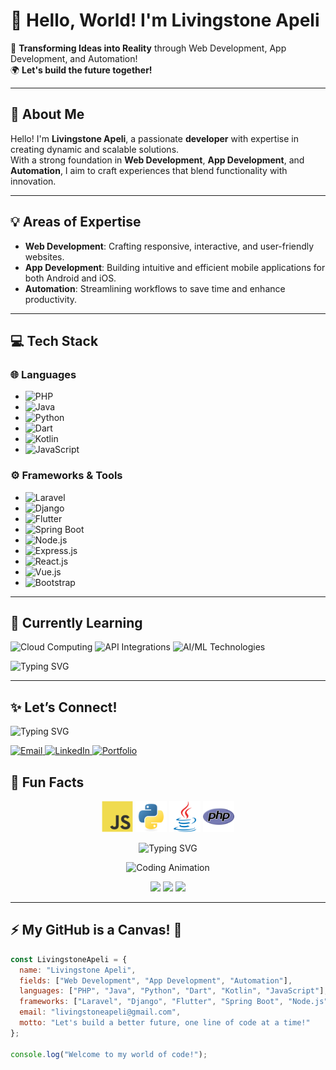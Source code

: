 # 👋 Hello, World! I'm Livingstone Apeli  

🚀 **Transforming Ideas into Reality** through Web Development, App Development, and Automation!  
🌍 **Let's build the future together!**  

---

## 🌟 About Me  
Hello! I'm **Livingstone Apeli**, a passionate **developer** with expertise in creating dynamic and scalable solutions.  
With a strong foundation in **Web Development**, **App Development**, and **Automation**, I aim to craft experiences that blend functionality with innovation.

---

## 💡 Areas of Expertise  
- **Web Development**: Crafting responsive, interactive, and user-friendly websites.  
- **App Development**: Building intuitive and efficient mobile applications for both Android and iOS.  
- **Automation**: Streamlining workflows to save time and enhance productivity.  

---

## 💻 Tech Stack  

### 🌐 Languages  
- ![PHP](https://img.shields.io/badge/-PHP-777BB4?logo=php&logoColor=white)  
- ![Java](https://img.shields.io/badge/-Java-007396?logo=java&logoColor=white)  
- ![Python](https://img.shields.io/badge/-Python-3776AB?logo=python&logoColor=white)  
- ![Dart](https://img.shields.io/badge/-Dart-0175C2?logo=dart&logoColor=white)  
- ![Kotlin](https://img.shields.io/badge/-Kotlin-0095D5?logo=kotlin&logoColor=white)  
- ![JavaScript](https://img.shields.io/badge/-JavaScript-F7DF1E?logo=javascript&logoColor=black)  

### ⚙️ Frameworks & Tools  
- ![Laravel](https://img.shields.io/badge/-Laravel-FF2D20?logo=laravel&logoColor=white)  
- ![Django](https://img.shields.io/badge/-Django-092E20?logo=django&logoColor=white)  
- ![Flutter](https://img.shields.io/badge/-Flutter-02569B?logo=flutter&logoColor=white)  
- ![Spring Boot](https://img.shields.io/badge/-Spring%20Boot-6DB33F?logo=spring-boot&logoColor=white)  
- ![Node.js](https://img.shields.io/badge/-Node.js-339933?logo=node.js&logoColor=white)  
- ![Express.js](https://img.shields.io/badge/-Express.js-000000?logo=express&logoColor=white)  
- ![React.js](https://img.shields.io/badge/-React-61DAFB?logo=react&logoColor=black)  
- ![Vue.js](https://img.shields.io/badge/-Vue.js-4FC08D?logo=vue.js&logoColor=white)  
- ![Bootstrap](https://img.shields.io/badge/-Bootstrap-7952B3?logo=bootstrap&logoColor=white)  


---

## 🌱 Currently Learning  

<p align="left">
  <img src="https://img.shields.io/badge/Cloud-Computing-00C7B7?style=for-the-badge&logo=cloudflare&logoColor=white" alt="Cloud Computing" />
  <img src="https://img.shields.io/badge/API-Integrations-FF6C37?style=for-the-badge&logo=postman&logoColor=white" alt="API Integrations" />
  <img src="https://img.shields.io/badge/AI/ML-Technology-FFDD00?style=for-the-badge&logo=python&logoColor=black" alt="AI/ML Technologies" />
</p>

<p align="left">
  <img src="https://readme-typing-svg.herokuapp.com?font=Roboto&size=20&duration=4000&pause=1000&color=00C7B7&center=false&vCenter=true&width=435&lines=Exploring+Cloud+Computing...;Mastering+API+Integrations...;Diving+into+AI+and+ML..." alt="Typing SVG" />
</p>



---

## ✨ Let’s Connect!  

<p align="left">
  <img src="https://readme-typing-svg.herokuapp.com?font=Roboto&size=24&duration=4000&pause=1000&color=1DA1F2&center=false&vCenter=true&width=600&lines=Connect+with+Apeli+Solutions;Make+It+Happen" alt="Typing SVG" />
</p>

<p align="left">
  <a href="mailto:livingstoneapeli@gmail.com">
    <img src="https://img.shields.io/badge/Email-D14836?style=for-the-badge&logo=gmail&logoColor=white" alt="Email" />
  </a>
  <a href="https://www.linkedin.com/in/livingstoneapeli/" target="_blank">
    <img src="https://img.shields.io/badge/LinkedIn-0077B5?style=for-the-badge&logo=linkedin&logoColor=white" alt="LinkedIn" />
  </a>
  <a href="https://www.apelisolutions.com/" target="_blank">
    <img src="https://img.shields.io/badge/Portfolio-1DA1F2?style=for-the-badge&logo=google-chrome&logoColor=white" alt="Portfolio" />
  </a>
</p>

 

## 🌟 Fun Facts  

<p align="center">
  <img src="https://raw.githubusercontent.com/devicons/devicon/master/icons/javascript/javascript-original.svg" width="50px" alt="JavaScript" />
  <img src="https://raw.githubusercontent.com/devicons/devicon/master/icons/python/python-original.svg" width="50px" alt="Python" />
  <img src="https://raw.githubusercontent.com/devicons/devicon/master/icons/java/java-original.svg" width="50px" alt="Java" />
  <img src="https://raw.githubusercontent.com/devicons/devicon/master/icons/php/php-original.svg" width="50px" alt="PHP" />
</p>

<p align="center">
  <img src="https://readme-typing-svg.herokuapp.com?font=Fira+Code&size=22&pause=1000&color=F39C12&center=true&vCenter=true&width=550&lines=💡+Coding+is+an+art...;🎮+Gaming+relaxes+my+mind...;☕+Fueled+by+coffee+and+creativity!;🌍+Building+solutions+for+the+world" alt="Typing SVG" />
</p>

<p align="center">
  <img src="https://cdn.dribbble.com/users/730703/screenshots/6581243/avento.gif" width="200px" alt="Coding Animation" />
</p>

<p align="center">
  <a href="#"><img src="https://img.shields.io/badge/Coding%20Enthusiast-%F0%9F%92%BB-blue?style=for-the-badge"></a>
  <a href="#"><img src="https://img.shields.io/badge/Gamer-%F0%9F%8E%AE-orange?style=for-the-badge"></a>
  <a href="#"><img src="https://img.shields.io/badge/Coffee%20Addict-%E2%98%95-brown?style=for-the-badge"></a>
</p>


---

## ⚡ My GitHub is a Canvas! 🎨  

```javascript
const LivingstoneApeli = {
  name: "Livingstone Apeli",
  fields: ["Web Development", "App Development", "Automation"],
  languages: ["PHP", "Java", "Python", "Dart", "Kotlin", "JavaScript"],
  frameworks: ["Laravel", "Django", "Flutter", "Spring Boot", "Node.js", "React.js", "Vue.js"],
  email: "livingstoneapeli@gmail.com",
  motto: "Let's build a better future, one line of code at a time!"
};

console.log("Welcome to my world of code!");
